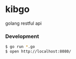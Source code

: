 # kibgo
golang restful api

### Development

```bash
$ go run *.go
$ open http://localhost:8080/
```